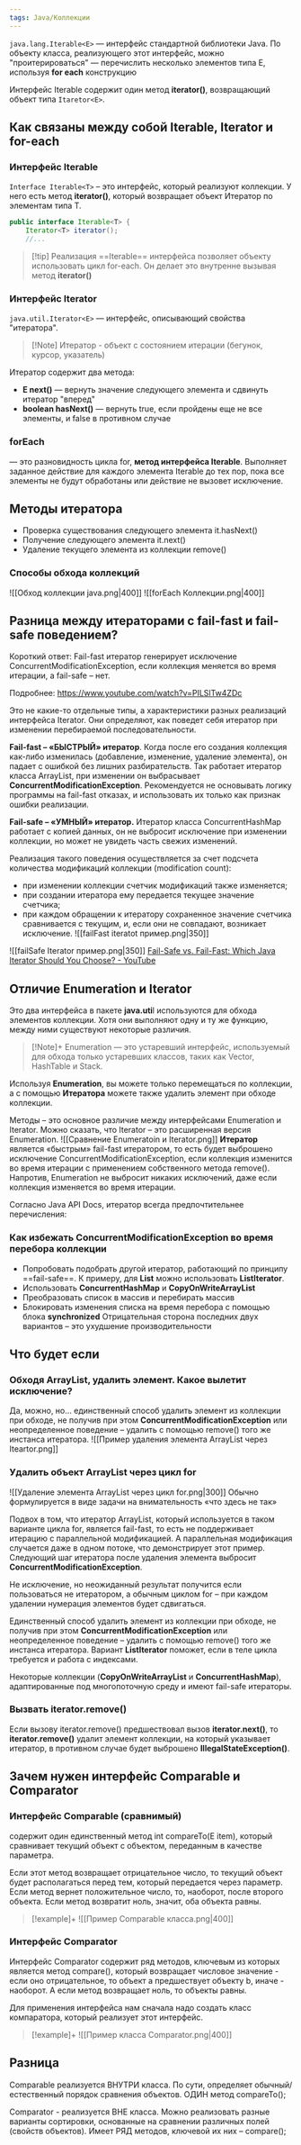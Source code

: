 ```yaml
---
tags: Java/Коллекции  
---
```

`java.lang.Iterable<E>` — интерфейс стандартной библиотеки Java. По объекту класса, реализующего этот интерфейс, можно "проитерироваться" — перечислить несколько элементов типа E, используя **for each** конструкцию

Интерфейс Iterable содержит один метод **iterator()**, возвращающий объект типа `Itaretor<E>`.
## Как связаны между собой Iterable, Iterator и for-each
### Интерфейс Iterable
`Interface Iterable<T>` – это интерфейс, который реализуют коллекции. У него есть метод **iterator()**, который возвращает объект Итератор по элементам типа T.
```java
public interface Iterable<T> {  
	Iterator<T> iterator();
	//...
```

>[!tip] Реализация ==Iterable== интерфейса позволяет объекту использовать цикл for-each. 
>Он делает это внутренне вызывая метод **iterator()**

### Интерфейс Iterator
`java.util.Iterator<E>` — интерфейс, описывающий свойства "итератора".

>[!Note] Итератор - объект с состоянием итерации (бегунок, курсор, указатель)

Итератор содержит два метода:

- **E next()** — вернуть значение следующего элемента и сдвинуть итератор "вперед"
- **boolean hasNext()** — вернуть true, если пройдены еще не все элементы, и false в противном случае

### forEach
 — это разновидность цикла for, **метод интерфейса Iterable**. Выполняет заданное действие для каждого элемента Iterable до тех пор, пока все элементы не будут обработаны или действие не вызовет исключение. 

## Методы итератора
- Проверка существования следующего элемента it.hasNext()
- Получение следующего элемента it.next()
- Удаление текущего элемента из коллекции remove()
###  Способы обхода коллекций 
 ![[Обход коллекции java.png|400]]
 ![[forEach Коллекции.png|400]]
## Разница между итераторами с fail-fast и fail-safe поведением?
Короткий ответ: Fail-fast итератор генерирует исключение ConcurrentModificationException, если коллекция меняется во время итерации, а fail-safe – нет.

Подробнее: https://www.youtube.com/watch?v=PILSlTw4ZDc

Это не какие-то отдельные типы, а характеристики разных реализаций интерфейса Iterator. Они определяют, как поведет себя итератор при изменении перебираемой последовательности.

**Fail-fast – «БЫСТРЫЙ» итератор**. Когда после его создания коллекция как-либо изменилась (добавление, изменение, удаление элемента), он падает с ошибкой без лишних разбирательств.
Так работает итератор класса ArrayList, при изменении он выбрасывает **ConcurrentModificationException**. Рекомендуется не основывать логику программы на fail-fast отказах, и использовать их только как признак ошибки реализации.

**Fail-safe – «УМНЫЙ» итератор.** Итератор класса ConcurrentHashMap работает с копией данных, он не выбросит исключение при изменении коллекции, но может не увидеть часть свежих изменений.

Реализация такого поведения осуществляется за счет подсчета количества модификаций коллекции (modification count): 
- при изменении коллекции счетчик модификаций также изменяется; 
- при создании итератора ему передается текущее значение счетчика; 
- при каждом обращении к итератору сохраненное значение счетчика сравнивается с текущим, и, если они не совпадают, возникает исключение.
![[failFast iteratot пример.png|350]]

![[failSafe Iterator пример.png|350]]
[Fail-Safe vs. Fail-Fast: Which Java Iterator Should You Choose? - YouTube](https://youtu.be/PILSlTw4ZDc)
## Отличие Enumeration и Iterator
Это два интерфейса в пакете **java.uti**l используются для обхода элементов коллекции. Хотя они выполняют одну и ту же функцию, между ними существуют некоторые различия.

>[!Note]+ Enumeration 
>— это устаревший интерфейс, используемый для обхода только устаревших классов, таких как Vector, HashTable и Stack.

Используя **Enumeration**, вы можете только перемещаться по коллекции, а с помощью **Итератора** можете также удалить элемент при обходе коллекции.

Методы – это основное различие между интерфейсами Enumeration и Iterator.
Можно сказать, что Iterator – это расширенная версия Enumeration.
![[Сравнение Enumeratoin и Iterator.png]]
**Итератор** является «быстрым» fail-fast итератором, то есть будет выброшено исключение ConcurrentModificationException, если коллекция изменится во время итерации с применением собственного метода remove(). Напротив, Enumeration не выбросит никаких исключений, даже если коллекция изменяется во время итерации.

Согласно Java API Docs, итератор всегда предпочтительнее перечисления:

### Как избежать ConcurrentModificationException во время перебора коллекции
- Попробовать подобрать другой итератор, работающий по принципу ==fail-safe==.
К примеру, для **List** можно использовать **ListIterator**. 
- Использовать **ConcurrentHashMap** и **CopyOnWriteArrayList** 
- Преобразовать список в массив и перебирать массив 
- Блокировать изменения списка на время перебора с помощью блока **synchronized** Отрицательная сторона последних двух вариантов – это ухудшение производительности

## Что будет если
### Обходя ArrayList, удалить элемент. Какое вылетит исключение?
Да, можно, но… единственный способ удалить элемент из коллекции при обходе, не получив при этом **ConcurrentModificationException** или
неопределенное поведение – удалить с помощью remove() того же инстанса итератора.
![[Пример удаления элемента ArrayList через Iteartor.png]]
### Удалить объект ArrayList через цикл for
![[Удаление элемента ArrayList через цикл for.png|300]]
Обычно формулируется в виде задачи на внимательность «что здесь не так»

Подвох в том, что итератор ArrayList, который используется в таком варианте цикла for, является fail-fast, то есть не поддерживает итерацию с параллельной модификацией. А параллельная модификация случается даже в одном потоке, что демонстрирует этот пример. Следующий шаг итератора после удаления элемента выбросит **ConcurrentModificationException**.

Не исключение, но неожиданный результат получится если пользоваться не итератором, а обычным циклом for – при каждом удалении нумерация элементов будет сдвигаться.

Единственный способ удалить элемент из коллекции при обходе, не получив при этом **ConcurrentModificationException** или неопределенное поведение – удалить с помощью remove() того же инстанса итератора. Вариант **ListIterator** поможет, если в теле цикла требуется и работа с индексами.

Некоторые коллекции (**CopyOnWriteArrayList** и **ConcurrentHashMap**), адаптированные под многопоточную среду и имеют fail-safe итераторы.

### Вызвать iterator.remove()
Если вызову iterator.remove() предшествовал вызов **iterator.next()**, то **iterator.remove()** удалит элемент коллекции, на который указывает итератор, в противном случае будет выброшено **IllegalStateException()**.

## Зачем нужен интерфейс Comparable и Comparator
### Интерфейс Comparable (сравнимый) 
содержит один единственный метод int compareTo(E item), который сравнивает текущий объект с объектом, переданным в качестве параметра.

Если этот метод возвращает отрицательное число, то текущий объект будет располагаться перед тем, который передается через параметр. Если метод вернет положительное число, то, наоборот, после второго объекта. Если метод возвратит ноль, значит, оба объекта равны.
>[!example]+
>![[Пример Comparable класса.png|400]]

###  Интерфейс Comparator 
Интерфейс Comparator содержит ряд методов, ключевым из которых является метод compare(), который возвращает числовое значение - если оно отрицательное, то объект a предшествует объекту b, иначе - наоборот. А если метод возвращает ноль, то объекты равны.

Для применения интерфейса нам сначала надо создать класс компаратора,
который реализует этот интерфейс.
>[!example]+
>![[Пример класса Comparator.png|400]]

## Разница
Comparable реализуется ВНУТРИ класса. По сути, определяет обычный/естественный порядок сравнения объектов. ОДИН метод compareTo(); 

Comparator - реализуется ВНЕ класса.
Можно реализовать разные варианты сортировки, основанные на сравнении различных полей (свойств объектов). Имеет РЯД методов, ключевой их них – compare();
